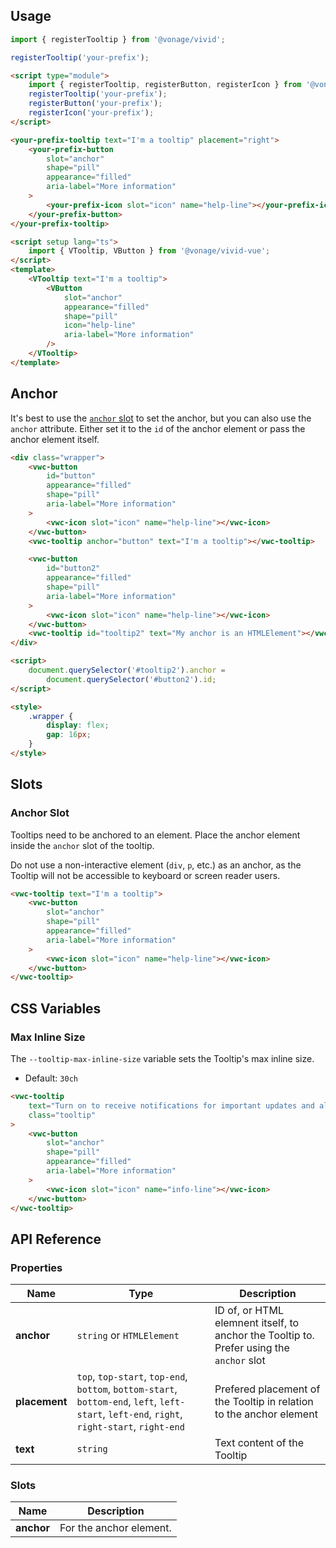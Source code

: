 ## Usage

<vwc-tabs gutters="none">
<vwc-tab label="Web component"></vwc-tab>
<vwc-tab-panel>

```js
import { registerTooltip } from '@vonage/vivid';

registerTooltip('your-prefix');
```

```html preview
<script type="module">
	import { registerTooltip, registerButton, registerIcon } from '@vonage/vivid';
	registerTooltip('your-prefix');
	registerButton('your-prefix');
	registerIcon('your-prefix');
</script>

<your-prefix-tooltip text="I'm a tooltip" placement="right">
	<your-prefix-button
		slot="anchor"
		shape="pill"
		appearance="filled"
		aria-label="More information"
	>
		<your-prefix-icon slot="icon" name="help-line"></your-prefix-icon>
	</your-prefix-button>
</your-prefix-tooltip>
```

</vwc-tab-panel>
<vwc-tab label="Vue"></vwc-tab>
<vwc-tab-panel>

```html
<script setup lang="ts">
	import { VTooltip, VButton } from '@vonage/vivid-vue';
</script>
<template>
	<VTooltip text="I'm a tooltip">
		<VButton
			slot="anchor"
			appearance="filled"
			shape="pill"
			icon="help-line"
			aria-label="More information"
		/>
	</VTooltip>
</template>
```

</vwc-tab-panel>
</vwc-tabs>

## Anchor

It's best to use the [`anchor` slot](#anchor-slot) to set the anchor, but you can also use the `anchor` attribute. Either set it to the `id` of the anchor element or pass the anchor element itself.

```html preview center 150px
<div class="wrapper">
	<vwc-button
		id="button"
		appearance="filled"
		shape="pill"
		aria-label="More information"
	>
		<vwc-icon slot="icon" name="help-line"></vwc-icon>
	</vwc-button>
	<vwc-tooltip anchor="button" text="I'm a tooltip"></vwc-tooltip>

	<vwc-button
		id="button2"
		appearance="filled"
		shape="pill"
		aria-label="More information"
	>
		<vwc-icon slot="icon" name="help-line"></vwc-icon>
	</vwc-button>
	<vwc-tooltip id="tooltip2" text="My anchor is an HTMLElement"></vwc-tooltip>
</div>

<script>
	document.querySelector('#tooltip2').anchor =
		document.querySelector('#button2').id;
</script>

<style>
	.wrapper {
		display: flex;
		gap: 16px;
	}
</style>
```

## Slots

### Anchor Slot

Tooltips need to be anchored to an element. Place the anchor element inside the `anchor` slot of the tooltip.

<vwc-note connotation="warning">
	<vwc-icon slot="icon" name="warning-line" label="Warning:"></vwc-icon>

Do not use a non-interactive element (`div`, `p`, etc.) as an anchor, as the Tooltip will not be accessible to keyboard or screen reader users.

</vwc-note>

```html preview center 150px
<vwc-tooltip text="I'm a tooltip">
	<vwc-button
		slot="anchor"
		shape="pill"
		appearance="filled"
		aria-label="More information"
	>
		<vwc-icon slot="icon" name="help-line"></vwc-icon>
	</vwc-button>
</vwc-tooltip>
```

## CSS Variables

### Max Inline Size

The `--tooltip-max-inline-size` variable sets the Tooltip's max inline size.

- Default: `30ch`

```html preview center 300px
<vwc-tooltip
	text="Turn on to receive notifications for important updates and alerts directly to your email or mobile device."
	class="tooltip"
>
	<vwc-button
		slot="anchor"
		shape="pill"
		appearance="filled"
		aria-label="More information"
	>
		<vwc-icon slot="icon" name="info-line"></vwc-icon>
	</vwc-button>
</vwc-tooltip>
```

## API Reference

### Properties

<div class="table-wrapper">

| Name          | Type                                                                                                                                         | Description                                                                              |
| ------------- | -------------------------------------------------------------------------------------------------------------------------------------------- | ---------------------------------------------------------------------------------------- |
| **anchor**    | `string` or `HTMLElement`                                                                                                                    | ID of, or HTML elemnent itself, to anchor the Tooltip to. Prefer using the `anchor` slot |
| **placement** | `top`, `top-start`, `top-end`, `bottom`, `bottom-start`, `bottom-end`, `left`, `left-start`, `left-end`, `right`, `right-start`, `right-end` | Prefered placement of the Tooltip in relation to the anchor element                      |
| **text**      | `string`                                                                                                                                     | Text content of the Tooltip                                                              |

</div>

### Slots

<div class="table-wrapper">

| Name       | Description             |
| ---------- | ----------------------- |
| **anchor** | For the anchor element. |

</div>
